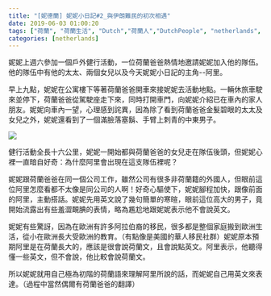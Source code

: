 ```yaml
---
title: "[妮德蘭] 妮妮小日記#2_與伊朗難民的初次相遇"
date: 2019-06-03 01:00:20
tags: ["荷蘭", "荷蘭生活", "Dutch","荷蘭人","DutchPeople", "netherlands", "NL", "workinNetherlands", "lifeinNetherlands"]
categories: [netherlands]
---
```

妮妮上週六參加一個戶外健行活動，一位荷蘭爸爸熱情地邀請妮妮加入他的隊伍。他的隊伍中有他的太太、兩個女兒以及今天妮妮小日記的主角--阿里。

早上九點，妮妮在公寓樓下等著荷蘭爸爸開車來接妮妮去活動地點。一輛休旅車駛來並停下，荷蘭爸爸從駕駛座走下來，同時打開車門，向妮妮介紹已在車內的家人朋友。妮妮向車內一望，心理感到詫異，因為除了看到荷蘭爸爸金髮碧眼的太太及女兒之外，妮妮還看到了一個滿臉落塞鬍、手臂上刺青的中東男子。

![](/images/ali.jpg)



<!--more-->



健行活動全長十六公里，妮妮一開始都與荷蘭爸爸的女兒走在隊伍後頭，但妮妮心裡一直暗自好奇：為什麼阿里會出現在這支隊伍裡呢？



妮妮跟荷蘭爸爸在同一個公司工作，雖然公司有很多非荷蘭籍的外國人，但眼前這位阿里怎麼看都不太像是同公司的人啊！好奇心驅使下，妮妮腳程加快，跟像前面的阿里，主動搭話。妮妮先用英文說了幾句簡單的寒暄，眼前這位高大的男子，竟開始流露出有些羞澀靦腆的表情，略為尷尬地跟妮妮表示他不會說英文。



妮妮有些驚訝，因為在歐洲有許多阿拉伯裔的移民，很多都是整個家庭搬到歐洲生活，從小在歐洲長大受歐洲的教育。（有點像是美國的華人移民社群）妮妮原本預期阿里是在荷蘭長大的，應該是很會說荷蘭文，且會說點英文。阿里表示，他聽得懂一些英文，但不會說，他比較會說荷蘭文。



所以妮妮就用自己極為初階的荷蘭語來理解阿里所說的話，而妮妮自己用英文來表達。（過程中當然偶爾有荷蘭爸爸的翻譯）










